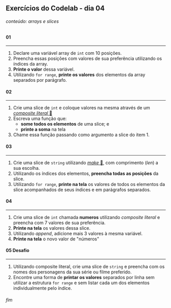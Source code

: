 ## Exercícios do Codelab - dia 04
###### conteúdo: arrays e slices

#### 01

---

1) Declare uma variável array de `int` com 10 posições.
2) Preencha essas posições com valores de sua preferência utilizando os índices da array.
3) **Printe o valor** dessa variável.
4) Utilizando `for range`, **printe os valores** dos elementos da array separados por parágrafo.

#### 02

---

1) Crie uma slice de `int` e coloque valores na mesma através de um [_composite literal_ 🔎](https://medium.com/@fishnux/golang-what-the-heck-is-a-composite-literal-6dd194480a75)
2) Escreva uma função que:
   - **some todos os elementos** de uma slice; e
   - **printe a soma** na tela
3) Chame essa função passando como argumento a slice do item 1.

#### 03

---

1) Crie uma slice de `string` utilizando [_make_ 🔎](https://tour.golang.org/moretypes/13), com comprimento (_len_) a sua escolha. 
2) Utilizando os índices dos elementos, **preencha todas as posições** da slice.
3) Utilizando `for range`, **printe na tela** os valores de todos os elementos da slice acompanhados de seus índices e em parágrafos separados. 

#### 04

---

1) Crie uma slice de `int` chamada **numeros** utilizando _composite literal_ e preencha com 7 valores de sua preferência.
2) **Printe na tela** os valores dessa slice.
3) Utilizando _append_, adicione mais 3 valores à mesma variável.
4) **Printe na tela** o novo valor de "números"


#### 05 Desafio

---

1) Utilizando composite literal, crie uma slice de `string` e preencha com os nomes dos personagens da sua série ou filme preferido.
2) Encontre uma forma de **printar os valores** separados por linha sem utilizar a estrutura `for range` e sem listar cada um dos elementos individualmente pelo índice.

###### fim



